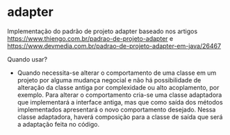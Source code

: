 # adapter

Implementação do padrão de projeto adapter baseado nos artigos https://www.thiengo.com.br/padrao-de-projeto-adapter e https://www.devmedia.com.br/padrao-de-projeto-adapter-em-java/26467

Quando usar?

- Quando necessita-se alterar o comportamento de uma classe em um projeto por alguma mudança negocial e não há possibilidade de alteração da classe antiga por complexidade ou alto acoplamento, por exemplo. Para alterar o comportamento cria-se uma classe adaptadora que implementará a interface antiga, mas que como saída dos métodos implementados apresentará o novo comportamento desejado. Nessa classe adaptadora, haverá composição para a classe de saída que será a adaptação feita no código.
